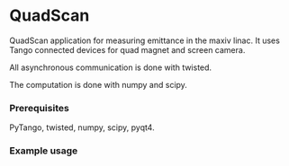 # QuadScan

QuadScan application for measuring emittance in the maxiv linac. It uses Tango connected 
devices for quad magnet and screen camera.

All asynchronous communication is done with twisted.

The computation is done with numpy and scipy.

### Prerequisites

PyTango, twisted, numpy, scipy, pyqt4.


### Example usage

